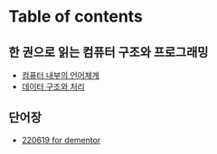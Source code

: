 # Table of contents

## 한 권으로 읽는 컴퓨터 구조와 프로그래밍 <a href="#cs" id="cs"></a>

* [컴퓨터 내부의 언어체계](README.md)
* [데이터 구조와 처리](cs/undefined.md)

## 단어장 <a href="#words" id="words"></a>

* [220619 for dementor](words/220619-for-dementor.md)
